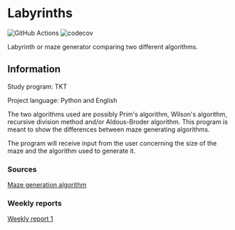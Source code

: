 # Labyrinths
![GitHub Actions](https://github.com/Siihi/Labyrinths_tira//workflows/CI/badge.svg)
![codecov](https://codecov.io/gh/Siihi/Labyrinths_tira/branch/main/graph/badge.svg?token=5YRqisc03R)

Labyrinth or maze generator comparing two different algorithms.

## Information
Study program: TKT

Project language: Python and English

The two algorithms used are possibly Prim's algorithm, Wilson's algorithm, recursive division method and/or Aldous-Broder algorithm.
This program is meant to show the differences between maze generating algorithms.

The program will receive input from the user concerning the size of the maze and the algorithm used to generate it.

### Sources

[Maze generation algorithm](https://en.wikipedia.org/wiki/Maze_generation_algorithm)

### Weekly reports

[Weekly report 1](https://github.com/Siihi/Labyrinths_tira/blob/main/documentation/weekly_report_1.md)
